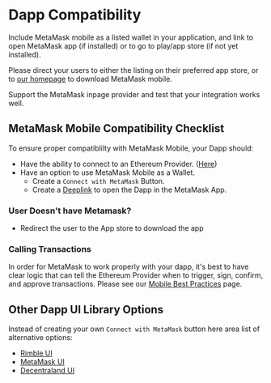 # Dapp Compatibility

Include MetaMask mobile as a listed wallet in your application, and link to open MetaMask app (if installed) or to go to play/app store (if not yet installed).

Please direct your users to either the listing on their preferred app store, or to [our homepage](https://metamask.io/download.html) to download MetaMask mobile.

Support the MetaMask inpage provider and test that your integration works well.

## MetaMask Mobile Compatibility Checklist

To ensure proper compatiblilty with MetaMask Mobile, your Dapp should:

- Have the ability to connect to an Ethereum Provider. ([Here](https://github.com/MetaMask/detect-provider))
- Have an option to use MetaMask Mobile as a Wallet.
  - Create a `Connect with MetaMask` Button.
  - Create a [Deeplink](https://metamask.github.io/metamask-deeplinks/#) to open the Dapp in the MetaMask App.

### User Doesn't have Metamask?
- Redirect the user to the App store to download the app

### Calling Transactions
In order for MetaMask to work properly with your dapp, it's best to have clear logic that can tell the Ethereum Provider when to trigger, sign, confirm, and approve transactions. Please see our [Mobile Best Practices](/guide/mobile-best-practices) page.


## Other Dapp UI Library Options
Instead of creating your own `Connect with MetaMask` button here area list of alternative options:
- [Rimble UI](https://rimble.consensys.design/)
- [MetaMask UI](https://github.com/MetaMask/metamask-extension/tree/develop/ui/app/components)
- [Decentraland UI](https://ui.decentraland.org/?path=/story/atlas--uncontrolled)